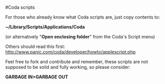 #Coda scripts

For those who already know what Coda scripts are, just copy contents to:

__~/Library/Scripts/Applications/Coda__

(or alternatively "**Open enclosing folder**" from the Coda's Script menu)


Others should read this first: http://www.panic.com/coda/developer/howto/applescript.php


Feel free to fork and contribute and remember, these scripts are not supposed to be solid and fully working, so please consider:

**GARBAGE IN>GARBAGE OUT**